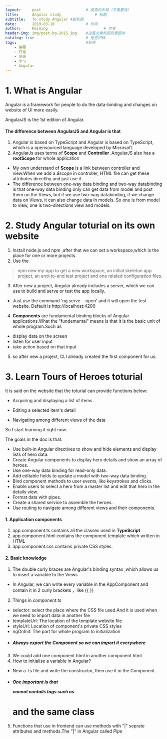 ```yaml
---
layout:     post   				    # 使用的布局（不需要改）
title:      Angular study				# 标题 
subtitle:   To study Angular #副标题
date:       2019-03-18 				# 时间
author:     Haiming 						# 作者
header-img: img/post-bg-2015.jpg 	#这篇文章标题背景图片
catalog: true 						# 是否归档
tags:								#标签
    - 编程
    - 日常
    - 记录
    - 学习
    - Angular
---
```


# 1. What is Angular
Angular is a framework for people to do the data-binding and changes on website of UI more easily.

AngularJS is the 1st edition of Angular.

#### The difference between AngularJS and Angular is that
1. Angular is based on TypeScript and Angular is based on TypeScript, which is a opensourced language developed by Microsoft.
2. AngularJs uses terms of **Scope** and **Controller** .AngularJS also has a **rootScope** for whole application
-  My own understand of **Scope** is a link between controller and view.When we add a *$scope* in controller, HTML file can get these attributes directlhy and just use it .
- The difference between one-way data binding and two-way databinding is that one-way data binding only can get data from model and post them on the Views, but if we use two-way databinding, if we change data on Views, it can also change data in models. So one is from model to view, one is two-directions view and models.

# 2. Study Angular toturial on its own website
1. Install node.js and npm ,after that we can set a workspace,which is the place for one or more projects. 
2. Use the 
> npm new my-app 
to get a new workspace, an initial skeleton app project, an end-to-end test project and one related configuration files.
3. After new a project, Angular already includes a server, which we can use to build and serve or test the app locally.
- Just use the command 'ng serve --open' and it will open the test website. Default is http://localhost:4200
4. **Components** are fundamental binding blocks of Angular applications.What the "fundemental" means is that it is the basic unit of whole program.Such as 
- display data on the screen
- listen for user input
- take action based on that input
5. so after new a project, CLI already created the first component for us.

# 3. Learn Tours of Heroes toturial
It is said on the website that the toturial can provide functions below:
- Acquiring and displaying a list of items

- Editing a selected item's detail

- Navigating among different views of the data

So I start learning it right now.

The goals in the doc is that:
- Use built-in Angular directives to show and hide elements and display lists of hero data.
- Create Angular components to display hero details and show an array of heroes.
- Use one-way data binding for read-only data.
- Add editable fields to update a model with two-way data binding.
- Bind component methods to user events, like keystrokes and clicks.
- Enable users to select a hero from a master list and edit that hero in the details view.
- Format data with pipes.
- Create a shared service to assemble the heroes.
- Use routing to navigate among different views and their components.
#### 1. Application components
1. app.component.ts contains all the classes used in **TypeScript**
2. app.component.html contains the component template which written in HTML
3. app.component.css contains private CSS styles.
#### 2. Basic knowledge
1. The double curly braces are Angular's binding syntax ,which allows us to insert a variable to the Views
- In Angular, we can write every variable in the AppComponent and contain it in 2 curly brackets ，like {{  }}
2. Things in *component.ts*
- selector: select the place where the CSS file used.And it is used when we need to import data in another file
- templateUrl: The location of the template website file
- styleUrl: Location of component's private CSS styles
- ngOnInit: The part for whole program to initialization
- ##### Always export the Component so we can import it everywhere
3. We could add one component.html in another component.html
4. How to initialise a variable in Angular?
- New a .ts file and write the constructor, then use it in the Component
- ##### One important is that <p> cannot contails tags such as <h1> <div> and the same class
5. Functions that use in frontend can use methods with "|" seprate attributes and methods.The "|" in Angular called *Pipe* 
